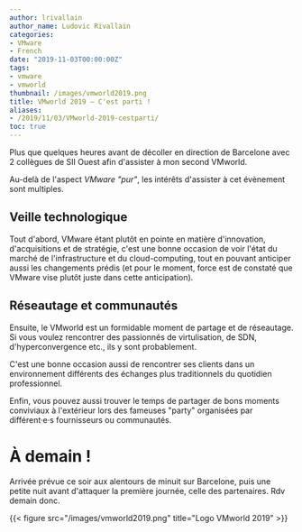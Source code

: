 ```yaml
---
author: lrivallain
author_name: Ludovic Rivallain
categories:
- VMware
- French
date: "2019-11-03T00:00:00Z"
tags:
- vmware
- vmworld
thumbnail: /images/vmworld2019.png
title: VMworld 2019 – C'est parti !
aliases: 
- /2019/11/03/VMworld-2019-cestparti/
toc: true
---
```


Plus que quelques heures avant de décoller en direction de Barcelone avec 2 collègues de SII Ouest afin d'assister à mon second VMworld.

Au-delà de l'aspect *VMware "pur"*, les intérêts d'assister à cet évènement sont multiples.

## Veille technologique

Tout d'abord, VMware étant plutôt en pointe en matière d'innovation, d'acquisitions et de stratégie, c'est une bonne occasion de voir l'état du marché de l'infrastructure et du cloud-computing, tout en pouvant anticiper aussi les changements prédis (et pour le moment, force est de constaté que VMware vise plutôt juste dans cette anticipation).

## Réseautage et communautés

Ensuite, le VMworld est un formidable moment de partage et de réseautage. Si vous voulez rencontrer des passionnés de virtulisation, de SDN, d'hyperconvergence etc., ils y sont probablement.

C'est une bonne occasion aussi de rencontrer ses clients dans un environnement différents des échanges plus traditionnels du quotidien professionnel.

Enfin, vous pouvez aussi trouver le temps de partager de bons moments conviviaux à l'extérieur lors des fameuses "party" organisées par différent·e·s fournisseurs ou communautés.

# À demain !

Arrivée prévue ce soir aux alentours de minuit sur Barcelone, puis une petite nuit avant d'attaquer la première journée, celle des partenaires. Rdv demain donc.

{{< figure src="/images/vmworld2019.png" title="Logo VMworld 2019" >}}